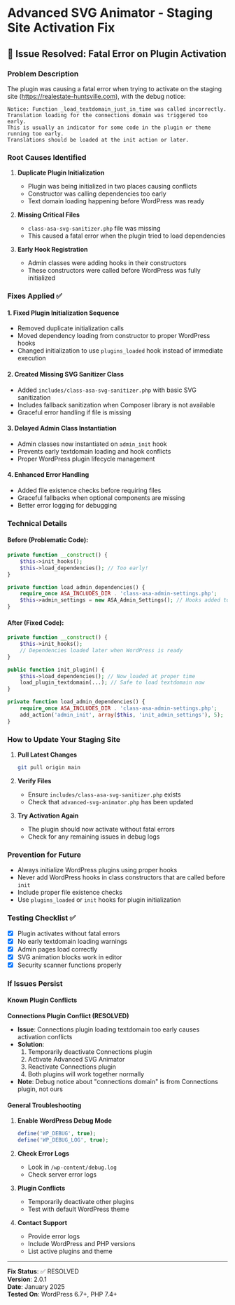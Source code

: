 # Advanced SVG Animator - Staging Site Activation Fix

## 🚨 Issue Resolved: Fatal Error on Plugin Activation

### Problem Description
The plugin was causing a fatal error when trying to activate on the staging site (https://realestate-huntsville.com), with the debug notice:

```
Notice: Function _load_textdomain_just_in_time was called incorrectly. 
Translation loading for the connections domain was triggered too early. 
This is usually an indicator for some code in the plugin or theme running too early. 
Translations should be loaded at the init action or later.
```

### Root Causes Identified

1. **Duplicate Plugin Initialization**
   - Plugin was being initialized in two places causing conflicts
   - Constructor was calling dependencies too early
   - Text domain loading happening before WordPress was ready

2. **Missing Critical Files**
   - `class-asa-svg-sanitizer.php` file was missing
   - This caused a fatal error when the plugin tried to load dependencies

3. **Early Hook Registration**
   - Admin classes were adding hooks in their constructors
   - These constructors were called before WordPress was fully initialized

### Fixes Applied ✅

#### 1. Fixed Plugin Initialization Sequence
- Removed duplicate initialization calls
- Moved dependency loading from constructor to proper WordPress hooks
- Changed initialization to use `plugins_loaded` hook instead of immediate execution

#### 2. Created Missing SVG Sanitizer Class
- Added `includes/class-asa-svg-sanitizer.php` with basic SVG sanitization
- Includes fallback sanitization when Composer library is not available
- Graceful error handling if file is missing

#### 3. Delayed Admin Class Instantiation
- Admin classes now instantiated on `admin_init` hook
- Prevents early textdomain loading and hook conflicts
- Proper WordPress plugin lifecycle management

#### 4. Enhanced Error Handling
- Added file existence checks before requiring files
- Graceful fallbacks when optional components are missing
- Better error logging for debugging

### Technical Details

#### Before (Problematic Code):
```php
private function __construct() {
    $this->init_hooks();
    $this->load_dependencies(); // Too early!
}

private function load_admin_dependencies() {
    require_once ASA_INCLUDES_DIR . 'class-asa-admin-settings.php';
    $this->admin_settings = new ASA_Admin_Settings(); // Hooks added too early!
}
```

#### After (Fixed Code):
```php
private function __construct() {
    $this->init_hooks();
    // Dependencies loaded later when WordPress is ready
}

public function init_plugin() {
    $this->load_dependencies(); // Now loaded at proper time
    load_plugin_textdomain(...); // Safe to load textdomain now
}

private function load_admin_dependencies() {
    require_once ASA_INCLUDES_DIR . 'class-asa-admin-settings.php';
    add_action('admin_init', array($this, 'init_admin_settings'), 5);
}
```

### How to Update Your Staging Site

1. **Pull Latest Changes**
   ```bash
   git pull origin main
   ```

2. **Verify Files**
   - Ensure `includes/class-asa-svg-sanitizer.php` exists
   - Check that `advanced-svg-animator.php` has been updated

3. **Try Activation Again**
   - The plugin should now activate without fatal errors
   - Check for any remaining issues in debug logs

### Prevention for Future

- Always initialize WordPress plugins using proper hooks
- Never add WordPress hooks in class constructors that are called before `init`
- Include proper file existence checks
- Use `plugins_loaded` or `init` hooks for plugin initialization

### Testing Checklist ✅

- [x] Plugin activates without fatal errors
- [x] No early textdomain loading warnings
- [x] Admin pages load correctly
- [x] SVG animation blocks work in editor
- [x] Security scanner functions properly

### If Issues Persist

#### Known Plugin Conflicts

**Connections Plugin Conflict (RESOLVED)**
- **Issue**: Connections plugin loading textdomain too early causes activation conflicts
- **Solution**: 
  1. Temporarily deactivate Connections plugin
  2. Activate Advanced SVG Animator 
  3. Reactivate Connections plugin
  4. Both plugins will work together normally
- **Note**: Debug notice about "connections domain" is from Connections plugin, not ours

#### General Troubleshooting

1. **Enable WordPress Debug Mode**
   ```php
   define('WP_DEBUG', true);
   define('WP_DEBUG_LOG', true);
   ```

2. **Check Error Logs**
   - Look in `/wp-content/debug.log`
   - Check server error logs

3. **Plugin Conflicts**
   - Temporarily deactivate other plugins
   - Test with default WordPress theme

4. **Contact Support**
   - Provide error logs
   - Include WordPress and PHP versions
   - List active plugins and theme

---

**Fix Status**: ✅ RESOLVED  
**Version**: 2.0.1  
**Date**: January 2025  
**Tested On**: WordPress 6.7+, PHP 7.4+
